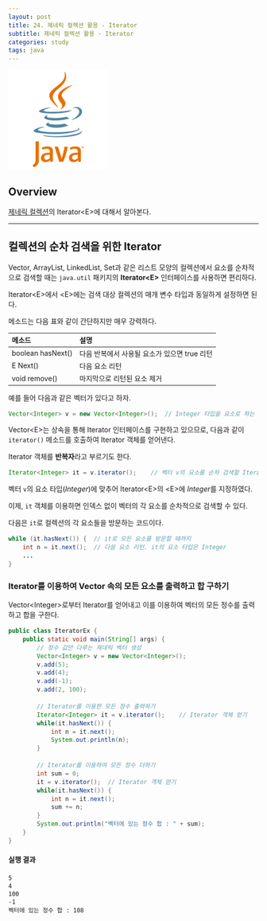 ```yaml
---
layout: post
title: 24. 제네릭 컬렉션 활용 - Iterator
subtitle: 제네릭 컬렉션 활용 - Iterator
categories: study
tags: java
---
```

![javalogo](/assets/img/logo/java-logo.png)
## Overview

[제네릭 컬렉션](https://rap0d.github.io/study/2019/08/29/java_21_collection/)의 Iterator&lt;E&gt;에 대해서 알아본다.

***

## 컬렉션의 순차 검색을 위한 Iterator

Vector, ArrayList, LinkedList, Set과 같은 리스트 모양의 컬렉션에서 요소를 순차적으로 검색할 때는 `java.util` 패키지의 **Iterator&lt;E&gt;** 인터페이스를 사용하면 편리하다.

Iterator&lt;E&gt;에서 &lt;E&gt;에는 검색 대상 컬렉션의 매개 변수 타입과 동일하게 설정하면 된다.

메소드는 다음 표와 같이 간단하지만 매우 강력하다.

| 메소드 | 설명 |
| :---------- | :---------- |
| boolean hasNext() | 다음 반복에서 사용될 요소가 있으면 true 리턴 |
| E Next() | 다음 요소 리턴 |
| void remove() | 마지막으로 리턴된 요소 제거 |

예를 들어 다음과 같은 벡터가 있다고 하자.

```java
Vector<Integer> v = new Vector<Integer>();  // Integer 타입을 요소로 하는 벡터
```

Vector&lt;E&gt;는 상속을 통해 Iterator 인터페이스를 구현하고 있으므로, 다음과 같이 `iterator()` 메소드를 호출하여 Iterator 객체를 얻어낸다.

Iterator 객체를 **반복자**라고 부르기도 한다.

```java
Iterator<Integer> it = v.iterator();    // 벡터 v의 요소를 순차 검색할 Iterator 객체 리턴
```

벡터 `v`의 요소 타입(*Integer*)에 맞추어 Iterator&lt;E&gt;의 &lt;E&gt;에 *Integer*를 지정하였다.

이제, `it` 객체를 이용하면 인덱스 없이 벡터의 각 요소를 순차적으로 검색할 수 있다.

다음은 `it`로 컬렉션의 각 요소들을 방문하는 코드이다.

```java
while (it.hasNext()) {  // it로 모든 요소를 방문할 때까지
    int n = it.next();  // 다음 요소 리턴. it의 요소 타입은 Integer
    ...
}
```

### Iterator를 이용하여 Vector 속의 모든 요소를 출력하고 합 구하기

Vector&lt;Integer&gt;로부터 Iterator를 얻어내고 이를 이용하여 벡터의 모든 정수를 출력하고 합을 구한다.

```java
public class IteratorEx {
    public static void main(String[] args) {
        // 정수 값만 다루는 제네릭 벡터 생성
        Vector<Integer> v = new Vector<Integer>();
        v.add(5);
        v.add(4);
        v.add(-1);
        v.add(2, 100);

        // Iterator를 이용한 모든 정수 출력하기
        Iterator<Integer> it = v.iterator();    // Iterator 객체 얻기
        while(it.hasNext()) {
            int n = it.next();
            System.out.println(n);
        }

        // Iterator를 이용하여 모든 정수 더하기
        int sum = 0;
        it = v.iterator();  // Iterator 객체 얻기
        while(it.hasNext()) {
            int n = it.next();
            sum += n;
        }
        System.out.println("벡터에 있는 정수 합 : " + sum);
    }
}
```

#### 실행 결과

```
5
4
100
-1
벡터에 있는 정수 합 : 108
```